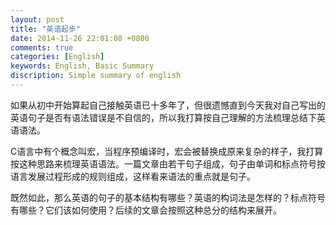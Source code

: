 ```yaml
---
layout: post
title: "英语起步"
date: 2014-11-26 22:01:08 +0800
comments: true
categories: [English]
keywords: English, Basic Summary
discription: Simple summary of english
---
```


如果从初中开始算起自己接触英语已十多年了，但很遗憾直到今天我对自己写出的英语句子是否有语法错误是不自信的，所以我打算按自己理解的方法梳理总结下英语语法。

C语言中有个概念叫宏，当程序预编译时，宏会被替换成原来复杂的样子，我打算按这种思路来梳理英语语法。一篇文章由若干句子组成，句子由单词和标点符号按语言发展过程形成的规则组成，这样看来语法的重点就是句子。

既然如此，那么英语的句子的基本结构有哪些？英语的构词法是怎样的？标点符号有哪些？它们该如何使用？后续的文章会按照这种总分的结构来展开。

